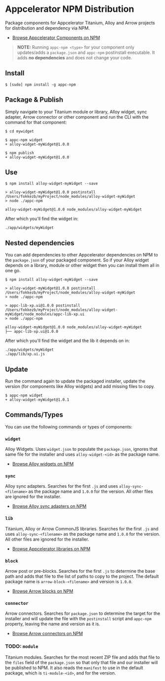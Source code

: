 # Appcelerator NPM Distribution
Package components for Appcelerator Titanium, Alloy and Arrow projects for distribution and dependency via NPM.

* [Browse Appcelerator Components on NPM](https://www.npmjs.com/browse/keyword/appc-npm)

> **NOTE:** Running `appc-npm <type>` for your component only updates/adds a `package.json` and `appc-npm` postinstall executable. It adds **no dependencies** and does not change your code.

## Install

```
$ [sudo] npm install -g appc-npm
```

## Package & Publish
Simply navigate to your Titanium module or library, Alloy widget, sync adapter, Arrow connector or other component and run the CLI with the command for that component:

```
$ cd mywidget

$ appc-npm widget
+ alloy-widget-myWidget@1.0.0

$ npm publish
+ alloy-widget-myWidget@1.0.0
```

## Use

```
$ npm install alloy-widget-myWidget --save

> alloy-widget-myWidget@1.0.0 postinstall /Users/fokkezb/myProject/node_modules/alloy-widget-myWidget
> node ./appc-npm

alloy-widget-myWidget@1.0.0 node_modules/alloy-widget-myWidget
```

After which you'll find the widget in:

```
./app/widgets/myWidget
```

## Nested dependencies
You can add dependencies to other Appcelerator dependencies on NPM to the `package.json` of your packaged component. So if your Alloy widget depends on a library, module or other widget then you can install them all in one go.

```
$ npm install alloy-widget-myWidget --save

> alloy-widget-myWidget@1.0.0 postinstall /Users/fokkezb/myProject/node_modules/alloy-widget-myWidget
> node ./appc-npm

> appc-lib-xp.ui@1.0.0 postinstall /Users/fokkezb/myProject/node_modules/alloy-widget-myWidget/node_modules/appc-lib-xp.ui
> node ./appc-npm

alloy-widget-myWidget@1.0.0 node_modules/alloy-widget-myWidget
├── appc-lib-xp.ui@1.0.0
```

After which you'll find the widget and the lib it depends on in:

```
./app/widgets/myWidget
./app/lib/xp.ui.js
```

## Update
Run the command again to update the packaged installer, update the version (for components like Alloy widgets) and add missing files to copy.

```
$ appc-npm widget
+ alloy-widget-myWidget@1.0.1
```

## Commands/Types
You can use the following commands or types of components:

### `widget`
Alloy Widgets. Uses `widget.json` to populate the `package.json`, ignores that same file for the installer and uses `alloy-widget-<id>` as the package name.

* [Browse Alloy widgets on NPM](https://www.npmjs.com/browse/keyword/alloy-widget)

### `sync`
Alloy sync adapters. Searches for the first `.js` and uses `alloy-sync-<filename>` as the package name and `1.0.0` for the version. All other files are ignored for the installer.

* [Browse Alloy sync adapters on NPM](https://www.npmjs.com/browse/keyword/alloy-sync)

### `lib`
Titanium, Alloy or Arrow CommonJS libraries. Searches for the first `.js` and uses `alloy-sync-<filename>` as the package name and `1.0.0` for the version. All other files are ignored for the installer.

* [Browse Appcelerator libraries on NPM](https://www.npmjs.com/browse/keyword/appc-lib)

### `block`
Arrow post or pre-blocks. Searches for the first `.js` to determine the base path and adds that file to the list of paths to copy to the project. The default package name is `arrow-block-<filename>` and version is `1.0.0`.

* [Browse Arrow blocks on NPM](https://www.npmjs.com/browse/keyword/arrow-block)

### `connector`
Arrow connectors. Searches for `package.json` to determine the target for the installer and will update the file with the `postinstall` script and `appc-npm` property, leaving the name and version as it is.

* [Browse Arrow connectors on NPM](https://www.npmjs.com/browse/keyword/arrow-connector)

### TODO: `module`
Titanium modules. Searches for the most recent ZIP file and adds that file to the `files` field of the `package.json` so that only that file and our installer will be published to NPM. It also reads the `manifest` to use in the default package, which is `ti-module-<id>`, and for the version.